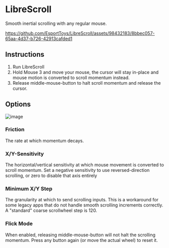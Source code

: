 # LibreScroll
Smooth inertial scrolling with any regular mouse.


https://github.com/EsportToys/LibreScroll/assets/98432183/8bbec057-65aa-4d37-b726-42913cafded1

## Instructions
1. Run LibreScroll
2. Hold Mouse 3 and move your mouse, the cursor will stay in-place and mouse motion is converted to scroll momentum instead.
3. Release middle-mouse-button to halt scroll momentum and release the cursor.

## Options

![image](https://github.com/EsportToys/LibreScroll/assets/98432183/4980aadb-e5d4-4a52-a23f-27506e6cf934)

### Friction
The rate at which momentum decays.

### X/Y-Sensitivity
The horizontal/vertical sensitivity at which mouse movement is converted to scroll momentum. Set a negative sensitivity to use reversed-direction scrolling, or zero to disable that axis entirely

### Minimum X/Y Step
The granularity at which to send scrolling inputs. This is a workaround for some legacy apps that do not handle smooth scrolling increments correctly. A "standard" coarse scrollwheel step is 120.

### Flick Mode
When enabled, releasing middle-mouse-button will not halt the scrolling momentum. Press any button again (or move the actual wheel) to reset it.

